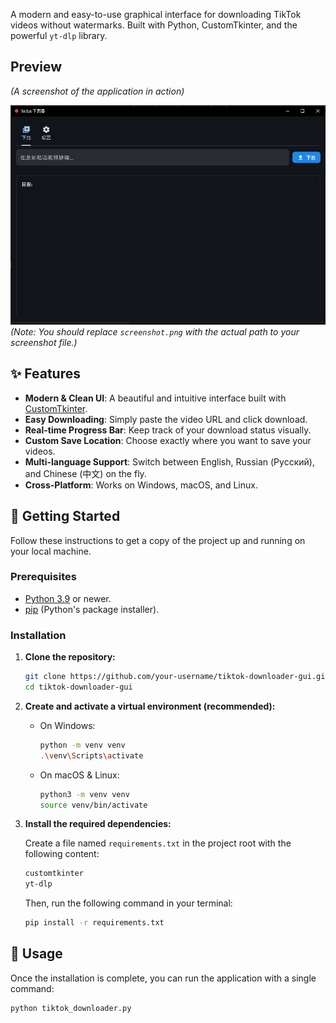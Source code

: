 A modern and easy-to-use graphical interface for downloading TikTok videos without watermarks. Built with Python, CustomTkinter, and the powerful `yt-dlp` library.

## Preview

*(A screenshot of the application in action)*

![App Screenshot](screenshot.png) 
*(Note: You should replace `screenshot.png` with the actual path to your screenshot file.)*

## ✨ Features

-   **Modern & Clean UI**: A beautiful and intuitive interface built with [CustomTkinter](https://github.com/TomSchimansky/CustomTkinter).
-   **Easy Downloading**: Simply paste the video URL and click download.
-   **Real-time Progress Bar**: Keep track of your download status visually.
-   **Custom Save Location**: Choose exactly where you want to save your videos.
-   **Multi-language Support**: Switch between English, Russian (Русский), and Chinese (中文) on the fly.
-   **Cross-Platform**: Works on Windows, macOS, and Linux.

## 🚀 Getting Started

Follow these instructions to get a copy of the project up and running on your local machine.

### Prerequisites

-   [Python 3.9](https://www.python.org/downloads/) or newer.
-   [pip](https://pip.pypa.io/en/stable/installation/) (Python's package installer).

### Installation

1.  **Clone the repository:**
    ```sh
    git clone https://github.com/your-username/tiktok-downloader-gui.git
    cd tiktok-downloader-gui
    ```

2.  **Create and activate a virtual environment (recommended):**

    -   On Windows:
        ```sh
        python -m venv venv
        .\venv\Scripts\activate
        ```
    -   On macOS & Linux:
        ```sh
        python3 -m venv venv
        source venv/bin/activate
        ```

3.  **Install the required dependencies:**

    Create a file named `requirements.txt` in the project root with the following content:
    ```txt
    customtkinter
    yt-dlp
    ```

    Then, run the following command in your terminal:
    ```sh
    pip install -r requirements.txt
    ```

## 🎈 Usage

Once the installation is complete, you can run the application with a single command:

```sh
python tiktok_downloader.py
